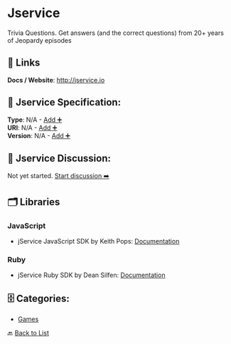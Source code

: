 # Jservice

Trivia Questions. Get answers (and the correct questions) from 20+ years of Jeopardy episodes

##  🔗 Links
**Docs / Website**: http://jservice.io

## 🧬 Jservice Specification:
**Type**: N/A - [Add ➕](https://github.com/apis-list/apis-list/edit/main/apis.yaml#L10720)  
**URI**: N/A - [Add ➕](https://github.com/apis-list/apis-list/edit/main/apis.yaml#L10720)  
**Version**: N/A - [Add ➕](https://github.com/apis-list/apis-list/edit/main/apis.yaml#L10720)

## 💬 Jservice Discussion:
Not yet started. [Start discussion ➡️](https://github.com/apis-list/apis-list/discussions/new)

## 🗂️ Libraries
### JavaScript
- jService JavaScript SDK by Keith Pops: [Documentation](https://github.com/keithpops/jeoparty)
### Ruby
- jService Ruby SDK by Dean Silfen: [Documentation](https://github.com/djds23/jApi)


## 🗄️ Categories:
- [Games](https://github.com/apis-list/apis-list#games-)

🔙  [Back to List](https://github.com/apis-list/apis-list)
